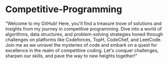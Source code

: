 # Competitive-Programming
"Welcome to my GitHub! Here, you'll find a treasure trove of solutions and insights from my journey in competitive programming. Dive into a world of algorithms, data structures, and problem-solving strategies honed through challenges on platforms like Codeforces, TopH, CodeChef, and LeetCode. Join me as we unravel the mysteries of code and embark on a quest for excellence in the realm of competitive coding. Let's conquer challenges, sharpen our skills, and pave the way to new heights together!"
